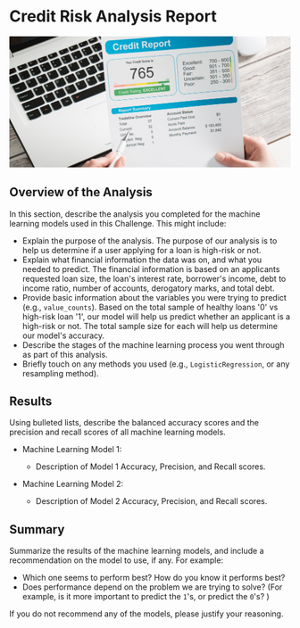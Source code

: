 # Credit Risk Analysis Report
![machinelearning](images/credit_report.jpg)

## Overview of the Analysis

In this section, describe the analysis you completed for the machine learning models used in this Challenge. This might include:

* Explain the purpose of the analysis.  The purpose of our analysis is to help us determine if a user applying for a loan is high-risk or not.
* Explain what financial information the data was on, and what you needed to predict.  The financial information is based on an applicants requested loan size, the loan's interest rate, borrower's income, debt to income ratio, number of accounts, derogatory marks, and total debt.
* Provide basic information about the variables you were trying to predict (e.g., `value_counts`).  Based on the total sample of healthy loans '0' vs high-risk loan '1', our model will help us predict whether an applicant is a high-risk or not.  The total sample size for each will help us determine our model's accuracy.
* Describe the stages of the machine learning process you went through as part of this analysis.
* Briefly touch on any methods you used (e.g., `LogisticRegression`, or any resampling method).

## Results

Using bulleted lists, describe the balanced accuracy scores and the precision and recall scores of all machine learning models.

* Machine Learning Model 1:
  * Description of Model 1 Accuracy, Precision, and Recall scores.



* Machine Learning Model 2:
  * Description of Model 2 Accuracy, Precision, and Recall scores.

## Summary

Summarize the results of the machine learning models, and include a recommendation on the model to use, if any. For example:
* Which one seems to perform best? How do you know it performs best?
* Does performance depend on the problem we are trying to solve? (For example, is it more important to predict the `1`'s, or predict the `0`'s? )

If you do not recommend any of the models, please justify your reasoning.
